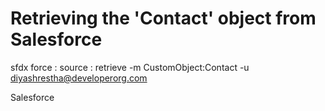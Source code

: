 # Retrieving the 'Contact' object from Salesforce
sfdx force : source : retrieve -m CustomObject:Contact -u diyashrestha@developerorg.com

Salesforce